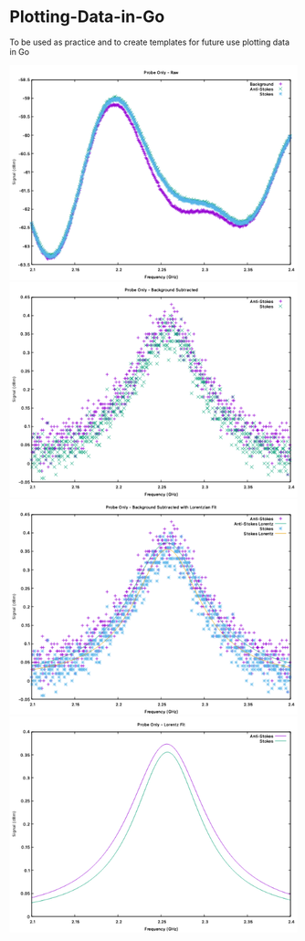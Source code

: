 # Plotting-Data-in-Go
To be used as practice and to create templates for future use plotting data in Go

![image](https://raw.githubusercontent.com/HamletTheHamster/Plotting-Data-in-Go/master/Data/21-8-19%20-%20Cooling/Raw.png)
![image](https://raw.githubusercontent.com/HamletTheHamster/Plotting-Data-in-Go/master/Data/21-8-19%20-%20Cooling/Background%20Subtracted.png)
![image](https://raw.githubusercontent.com/HamletTheHamster/Plotting-Data-in-Go/master/Data/21-8-19%20-%20Cooling/Background%20Subtracted%20with%20Lorentzian.png)
![image](https://raw.githubusercontent.com/HamletTheHamster/Plotting-Data-in-Go/master/Data/21-8-19%20-%20Cooling/Lorentzian%20Fit.png)

